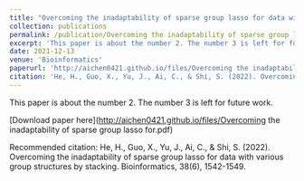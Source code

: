 ```yaml
---
title: "Overcoming the inadaptability of sparse group lasso for data with various group structures by stacking"
collection: publications
permalink: /publication/Overcoming the inadaptability of sparse group lasso for data with various group structures by stacking
excerpt: 'This paper is about the number 2. The number 3 is left for future work.'
date: 2021-12-13
venue: 'Bioinformatics'
paperurl: 'http://aichen0421.github.io/files/Overcoming the inadaptability of sparse group lasso for.pdf'
citation: 'He, H., Guo, X., Yu, J., Ai, C., & Shi, S. (2022). Overcoming the inadaptability of sparse group lasso for data with various group structures by stacking. Bioinformatics, 38(6), 1542-1549.'
---
```

This paper is about the number 2. The number 3 is left for future work.

[Download paper here](http://aichen0421.github.io/files/Overcoming the inadaptability of sparse group lasso for.pdf)

Recommended citation: He, H., Guo, X., Yu, J., Ai, C., & Shi, S. (2022). Overcoming the inadaptability of sparse group lasso for data with various group structures by stacking. Bioinformatics, 38(6), 1542-1549.
